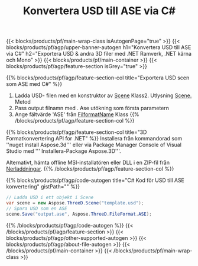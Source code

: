 ﻿---
title: Konvertera USD till ASE via C# 
description: Konvertera USD & andra 3D filer med .NET API
url: /sv/net/conversion/usd-to-ase/
family: 3d
platformtag: net
feature: conversion
informat: USD
outformat: ASE
otherformats: ASE 3DS STL PLY GLTF DAE DRC HTML 
---
{{< blocks/products/pf/main-wrap-class isAutogenPage="true" >}}
{{< blocks/products/pf/agp/upper-banner-autogen h1="Konvertera USD till ASE via C#" h2="Exportera USD & andra 3D filer med .NET Ramverk, .NET kärna och Mono" >}}
{{< blocks/products/pf/main-container >}}
{{< blocks/products/pf/agp/feature-section isGrey="true" >}}

{{% blocks/products/pf/agp/feature-section-col title="Exportera USD scen som ASE med C#" %}}
1. Ladda USD- filen med en konstruktor av [Scene](https://apireference.aspose.com/3d/net/aspose.threed/scene) Klass2. Utlysning [Scene.](https://apireference.aspose.com/3d/net/aspose.threed/scene/methods/save/index) Metod
3. Pass output filnamn med . Ase utökning som första parametern
4. Ange fältvärde 'ASE' från [FilformatName](https://apireference.aspose.com/3d/net/aspose.threed/fileformat/fields/index) Klass
{{% /blocks/products/pf/agp/feature-section-col %}}

{{% blocks/products/pf/agp/feature-section-col title="3D Formatkonvertering API for .NET" %}}
Installera från kommandorad som ''nuget install Aspose.3d''' eller via Package Manager Console of Visual Studio med ''' Installera-Package Aspose.3D'''.

Alternativt, hämta offline MSI-installatören eller DLL i en ZIP-fil från [Nerladdningar](https://downloads.aspose.com/3d/net).
{{% /blocks/products/pf/agp/feature-section-col %}}

{{% blocks/products/pf/agp/code-autogen title="C# Kod för USD till ASE konvertering" gistPath="" %}}
```cs
// Ladda USD i ett objekt i Scene 
var scene = new Aspose.ThreeD.Scene("template.usd");
// Spara USD som en ASE 
scene.Save("output.ase", Aspose.ThreeD.FileFormat.ASE);

```
{{% /blocks/products/pf/agp/code-autogen %}}
{{< /blocks/products/pf/agp/feature-section >}}
{{< blocks/products/pf/agp/other-supported-autogen >}}
{{< blocks/products/pf/agp/about-file-autogen >}}
{{< /blocks/products/pf/main-container >}}
{{< /blocks/products/pf/main-wrap-class >}}